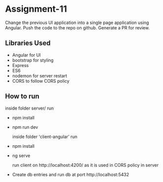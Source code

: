 # Assignment-11

Change the previous UI application into a single page application using Angular. Push the code to the repo on github. Generate a PR for review.

## Libraries Used

- Angular for UI
- bootstrap for styling
- Express
- ES6
- nodemon for server restart
- CORS to follow CORS policy

## How to run

inside folder server/ run

- npm install

- npm run dev

  inside folder 'client-angular' run

- npm install
- ng serve

  run client on http://localhost:4200/ as it is used in CORS policy in server

- Create db entries and run db at port http://localhost:5432
